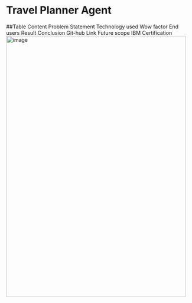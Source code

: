 # Travel Planner Agent

##Table Content
Problem Statement 
Technology used
Wow factor 
End users
Result
Conclusion
Git-hub Link
Future scope
IBM Certification<img width="486" height="708" alt="image" src="https://github.com/user-attachments/assets/faccbf90-bd80-4539-ba48-adbc2e19fede" />
